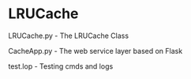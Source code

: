 # LRUCache

LRUCache.py  - The LRUCache Class

CacheApp.py  - The web service layer based on Flask

test.lop     - Testing cmds and logs
